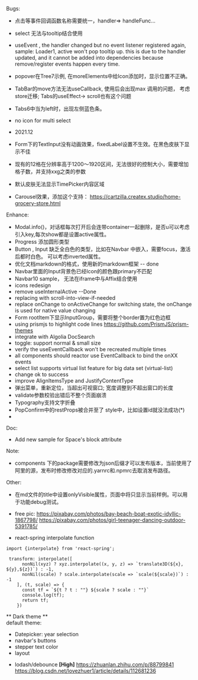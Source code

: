 Bugs:

- 点击等事件回调函数名称需要统一，handler=> handleFunc...
- select 无法与tooltip结合使用
- useEvent , the handler changed but no event listener registered again, sample: Loader1, active
  won't pop tooltip up. this is due to the handler updated, and it cannot be added into dependencies
  because remove/register events happen every time.
- popover在Tree7示例, 在moreElements中给Icon添加时，显示位置不正确。
- TabBar的move方法无法useCallback, 使用后会出现max 调用的问题， 考虑store迁移; Tabs的useEffect-> scroll也有这个问题
- Tabs6中当为left时，出现左侧蓝色条。
- no icon for multi select 

- 2021.12
- Form下的TextInput没有动画效果，fixedLabel设置不生效。在黑色皮肤下显示不佳
- 现有的12格在分辨率高于1200～1920区间，无法很好的控制大小，需要增加格子数，并支持xxg之类的参数
- 默认皮肤无法显示TimePicker内容区域
- Carousel效果，添加这个支持： https://cartzilla.createx.studio/home-grocery-store.html

Enhance:

- Modal.info()，对话框每次打开后会连带container一起删除，是否u可以考虑引入key,每次show都是设置active属性。
- Progress 添加圆形类型
- Button , Input 缺乏全白色的类型，比如在Navbar 中嵌入，需要focus，激活后都时白色。 可以考虑inverted属性。
- 优化文档markdown的格式，使用新的markdown框架 -- done
- Navbar里面的Input背景色已经Icon的颜色跟primary不匹配
- Navbar10 sample， 无法在iframe中与Affix结合使用
- icons redesign
- remove useInternalActive  --Done
- replacing with scroll-into-view-if-needed
- replace onChange to onActiveChange for switching state, the onChange is used for native value
  changing
- Form rootItem下显示InputGroup，需要将整个border置为红色边框
- using prismjs to highlight code lines
  https://github.com/PrismJS/prism-themes
- integrate with Algolia DocSearch 
- toggle: support normal & small size
- verify the useEventCallback won't be recreated multiple times
- all components should reactor use EventCallback to bind the onXX events
- select list supports virtual list feature for big data set (virtual-list)
- change ok to success
- improve AlignItemsType and JustifyContentType
- 弹出菜单，重新定位，当超出可视窗口; 宽度调整到不超出窗口的长度
- validate参数校验出错后不整个页面崩溃
- Typography支持文字折叠
- PopConfirm中的restProps被合并至了 style中，比如设置id就没法成功(*)
- 

Doc:
- Add new sample for Space's block attribute

Note:
- components 下的package需要修改为json后缀才可以发布版本，当前使用了阿里的源，发布时修改修改对应的.yarnrc和.npmrc去取消发布路径。


Other:
- 在md文件的title中设置onlyVisible属性，页面中将只显示当前样例。可以用于功能debug测试。

- free pic: https://pixabay.com/photos/bay-beach-boat-exotic-idyllic-1867798/
  https://pixabay.com/photos/girl-teenager-dancing-outdoor-5391785/

* react-spring interpolate function    

```shell
import {interpolate} from 'react-spring';

 transform: interpolate([
      nonNil(xyz) ? xyz.interpolate((x, y, z) => `translate3D(${x}, ${y},${z})`) : -1,
      nonNil(scale) ? scale.interpolate(scale => `scale(${scale})`) : -1
    ], (t, scale) => {
      const tf = `${t ? t : ""} ${scale ? scale : ""}`
      console.log(tf);
      return tf;
    })
```

** Dark theme **  
default theme:
- Datepicker: year selection
- navbar's buttons
- stepper text color
- layout

* lodash/debounce **[High]**
  https://zhuanlan.zhihu.com/p/88799841  
  https://blog.csdn.net/lovezhuer1/article/details/112681236